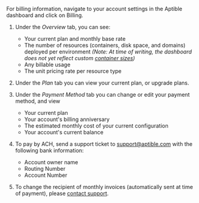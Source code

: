 For billing information, navigate to your account settings in the Aptible dashboard and click on Billing. 

1. Under the _Overview_ tab, you can see: 

    - Your current plan and monthly base rate
    - The number of resources (containers, disk space, and domains) deployed per environment  _(Note: At time of writing, the dashboard does not yet reflect custom [container sizes](https://github.com/aptible/dashboard.aptible.com/issues/516))_
    - Any billable usage
    - The unit pricing rate per resource type

2. Under the _Plan_ tab you can view your current plan, or upgrade plans.

3. Under the _Payment Method_ tab you can change or edit your payment method, and view

    - Your current plan
    - Your account's billing anniversary 
    - The estimated monthly cost of your current configuration
    - Your account's current balance

4. To pay by ACH, send a support ticket to support@aptible.com with the following bank information:

    - Account owner name 
    - Routing Number
    - Account Number

5. To change the recipient of monthly invoices (automatically sent at time of payment), please [contact support](mailto:support@aptible.com).
